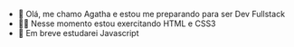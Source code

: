 - 👋 Olá, me chamo Agatha e estou me preparando para ser Dev Fullstack
- 👩‍💻 Nesse momento estou exercitando HTML e CSS3
- 👀 Em breve estudarei Javascript


<!---
agathateixeira/agathateixeira is a ✨ special ✨ repository because its `README.md` (this file) appears on your GitHub profile.
You can click the Preview link to take a look at your changes.
--->
